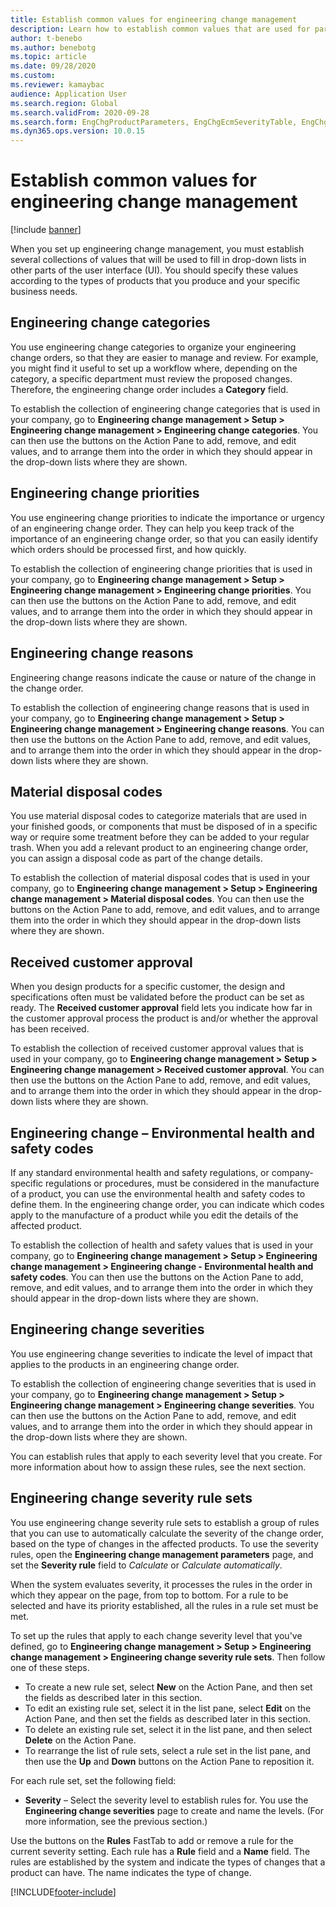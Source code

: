 ```yaml
---
title: Establish common values for engineering change management
description: Learn how to establish common values that are used for parameters in various parts of engineering change management with an outline on change categories.
author: t-benebo
ms.author: benebotg
ms.topic: article
ms.date: 09/28/2020
ms.custom:
ms.reviewer: kamaybac
audience: Application User
ms.search.region: Global
ms.search.validFrom: 2020-09-28
ms.search.form: EngChgProductParameters, EngChgEcmSeverityTable, EngChgEcmSeverityRuleSet, EngChgEcmSeverityLookup,EngChgEcmSeverityChart,EngChgEcmRequestSeverityChart,EngChgEcmPriorityTable, EngChgEcmPriorityLookup, EngChgEcmPriorityChart, EngChgEcmMaterialDisposition, EngChgEcmEH
ms.dyn365.ops.version: 10.0.15
---
```


# Establish common values for engineering change management

[!include [banner](../includes/banner.md)]

When you set up engineering change management, you must establish several collections of values that will be used to fill in drop-down lists in other parts of the user interface (UI). You should specify these values according to the types of products that you produce and your specific business needs.

## Engineering change categories

You use engineering change categories to organize your engineering change orders, so that they are easier to manage and review. For example, you might find it useful to set up a workflow where, depending on the category, a specific department must review the proposed changes. Therefore, the engineering change order includes a **Category** field.

To establish the collection of engineering change categories that is used in your company, go to **Engineering change management \> Setup \> Engineering change management \> Engineering change categories**. You can then use the buttons on the Action Pane to add, remove, and edit values, and to arrange them into the order in which they should appear in the drop-down lists where they are shown.

## Engineering change priorities

You use engineering change priorities to indicate the importance or urgency of an engineering change order. They can help you keep track of the importance of an engineering change order, so that you can easily identify which orders should be processed first, and how quickly.

To establish the collection of engineering change priorities that is used in your company, go to **Engineering change management \> Setup \> Engineering change management \> Engineering change priorities**. You can then use the buttons on the Action Pane to add, remove, and edit values, and to arrange them into the order in which they should appear in the drop-down lists where they are shown.

## Engineering change reasons

Engineering change reasons indicate the cause or nature of the change in the change order.

To establish the collection of engineering change reasons that is used in your company, go to **Engineering change management \> Setup \> Engineering change management \> Engineering change reasons**. You can then use the buttons on the Action Pane to add, remove, and edit values, and to arrange them into the order in which they should appear in the drop-down lists where they are shown.

## Material disposal codes

You use material disposal codes to categorize materials that are used in your finished goods, or components that must be disposed of in a specific way or require some treatment before they can be added to your regular trash. When you add a relevant product to an engineering change order, you can assign a disposal code as part of the change details.

To establish the collection of material disposal codes that is used in your company, go to **Engineering change management \> Setup \> Engineering change management \> Material disposal codes**. You can then use the buttons on the Action Pane to add, remove, and edit values, and to arrange them into the order in which they should appear in the drop-down lists where they are shown.

## Received customer approval

When you design products for a specific customer, the design and specifications often must be validated before the product can be set as ready. The **Received customer approval** field lets you indicate how far in the customer approval process the product is and/or whether the approval has been received.

To establish the collection of received customer approval values that is used in your company, go to **Engineering change management \> Setup \> Engineering change management \> Received customer approval**. You can then use the buttons on the Action Pane to add, remove, and edit values, and to arrange them into the order in which they should appear in the drop-down lists where they are shown.

## Engineering change – Environmental health and safety codes

If any standard environmental health and safety regulations, or company-specific regulations or procedures, must be considered in the manufacture of a product, you can use the environmental health and safety codes to define them. In the engineering change order, you can indicate which codes apply to the manufacture of a product while you edit the details of the affected product.

To establish the collection of health and safety values that is used in your company, go to **Engineering change management \> Setup \> Engineering change management \> Engineering change - Environmental health and safety codes**. You can then use the buttons on the Action Pane to add, remove, and edit values, and to arrange them into the order in which they should appear in the drop-down lists where they are shown.

## Engineering change severities

You use engineering change severities to indicate the level of impact that applies to the products in an engineering change order.

To establish the collection of engineering change severities that is used in your company, go to **Engineering change management \> Setup \> Engineering change management \> Engineering change severities**. You can then use the buttons on the Action Pane to add, remove, and edit values, and to arrange them into the order in which they should appear in the drop-down lists where they are shown.

You can establish rules that apply to each severity level that you create. For more information about how to assign these rules, see the next section.

## Engineering change severity rule sets

You use engineering change severity rule sets to establish a group of rules that you can use to automatically calculate the severity of the change order, based on the type of changes in the affected products. To use the severity rules, open the **Engineering change management parameters** page, and set the **Severity rule** field to *Calculate* or *Calculate automatically*.

When the system evaluates severity, it processes the rules in the order in which they appear on the page, from top to bottom. For a rule to be selected and have its priority established, all the rules in a rule set must be met.

To set up the rules that apply to each change severity level that you've defined, go to **Engineering change management \> Setup \> Engineering change management \> Engineering change severity rule sets**. Then follow one of these steps.

- To create a new rule set, select **New** on the Action Pane, and then set the fields as described later in this section.
- To edit an existing rule set, select it in the list pane, select **Edit** on the Action Pane, and then set the fields as described later in this section.
- To delete an existing rule set, select it in the list pane, and then select **Delete** on the Action Pane.
- To rearrange the list of rule sets, select a rule set in the list pane, and then use the **Up** and **Down** buttons on the Action Pane to reposition it.

For each rule set, set the following field:

- **Severity** – Select the severity level to establish rules for. You use the **Engineering change severities** page to create and name the levels. (For more information, see the previous section.)

Use the buttons on the **Rules** FastTab to add or remove a rule for the current severity setting. Each rule has a **Rule** field and a **Name** field. The rules are established by the system and indicate the types of changes that a product can have. The name indicates the type of change.


[!INCLUDE[footer-include](../../includes/footer-banner.md)]